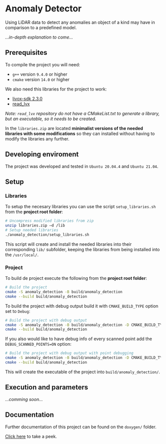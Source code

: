 # Anomaly Detector

Using LiDAR data to detect any anomalies an object of a kind may have in comparison to a predefined model.

_...in-depth explanation to come..._

## Prerequisites

To compile the project you will need:

- `g++` version `9.4.0` or higher
- `cmake` version `14.0` or higher

We also need this libraries for the project to work:

- [livox-sdk 2.3.0](https://github.com/Livox-SDK/Livox-SDK/releases/tag/v2.3.0)
- [read_lvx](https://github.com/michalpelka/read_lvx)

_Note: `read_lvx` repository do not have a CMakeList.txt to generate a library, but an executable, so it needs to be created._

In the `libraries.zip` are located **minimalist versions of the needed libraries with some modifications** so they can installed without having to modify the libraries any further.

## Developing enviroment

The project was developed and tested in `Ubuntu 20.04.4` and `Ubuntu 21.04`.

## Setup

### Libraries

To setup the necesary libraries you can use the script `setup_libraries.sh` from the **project root folder**:

```bash
# Uncompress modified libraries from zip
unzip libraries.zip –d /lib
# Setup needed libraries
./anomaly_detection/setup_libraries.sh
```

This script will create and install the needed libraries into their corresponding `lib/` subfolder, keeping the libraries from being installed into the `/usr/local/`.
### Project

To build de project execute the following from the **project root folder**:

```bash
# Build the project
cmake -S anomaly_detection -B build/anomaly_detection
cmake --build build/anomaly_detection
```

To build the project with debug output build it with `CMAKE_BUILD_TYPE` option set to `Debug`:

```bash
# Build the project with debug output
cmake -S anomaly_detection -B build/anomaly_detection -D CMAKE_BUILD_TYPE=Debug
cmake --build build/anomaly_detection
```

If you also would like to have debug info of every scanned point add the `DEBUG_SCANNED_POINTS=ON` option:

```bash
# Build the project with debug output with point debugging
cmake -S anomaly_detection -B build/anomaly_detection -D CMAKE_BUILD_TYPE=Debug -D DEBUG_SCANNED_POINTS=ON
cmake --build build/anomaly_detection
```

This will create the executable of the project into `build/anomaly_detection/`.

## Execution and parameters

_...comming soon..._


## Documentation

Further documentation of this project can be found on the `doxygen/` folder.

[Click here](doxygen/index.html) to take a peek.